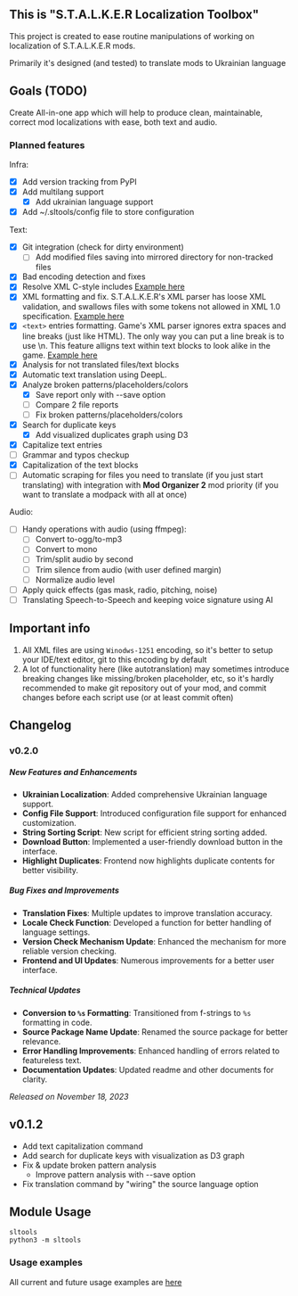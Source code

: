 ## This is "S.T.A.L.K.E.R Localization Toolbox"
This project is created to ease routine manipulations of working on localization
of S.T.A.L.K.E.R mods.

Primarily it's designed (and tested) to translate mods to Ukrainian language

## Goals (TODO)
Create All-in-one app which will help to produce clean, maintainable, correct
mod localizations with ease, both text and audio.

### Planned features
Infra:
- [x] Add version tracking from PyPI
- [x] Add multilang support
  - [x] Add ukrainian language support
- [x] Add ~/.sltools/config file to store configuration

Text:
- [x] Git integration (check for dirty environment)
  - [ ] Add modified files saving into mirrored directory for non-tracked files
- [x] Bad encoding detection and fixes
- [x] Resolve XML C-style includes [Example here](https://github.com/HalavicH/stalker-localization-toolbox/blob/develop/examples/c-style-xml-includes.md)
- [x] XML formatting and fix. S.T.A.L.K.E.R's XML parser has loose XML validation,
    and swallows files with some tokens not allowed in XML 1.0 specification.
    [Example here](https://github.com/HalavicH/stalker-localization-toolbox/blob/develop/examples/non-standard-xml-fix.md)
- [x] `<text>` entries formatting. Game's XML parser ignores extra spaces and line
    breaks (just like HTML). The only way you can put a line break is to use \n.
    This feature alligns text within text blocks to look alike in the game.
    [Example here](https://github.com/HalavicH/stalker-localization-toolbox/blob/develop/examples/text-entry-formatting.md)
- [x] Analysis for not translated files/text blocks
- [x] Automatic text translation using DeepL.
- [x] Analyze broken patterns/placeholders/colors
  - [x] Save report only with --save option
  - [ ] Compare 2 file reports
  - [ ] Fix broken patterns/placeholders/colors
- [x] Search for duplicate keys
  - [x] Add visualized duplicates graph using D3
- [x] Capitalize text entries
- [ ] Grammar and typos checkup
- [x] Capitalization of the text blocks
- [ ] Automatic scraping for files you need to translate (if you just start translating) with
    integration with **Mod Organizer 2** mod priority (if you want to translate
    a modpack with all at once)

Audio:
- [ ] Handy operations with audio (using ffmpeg):
    - [ ] Convert to-ogg/to-mp3
    - [ ] Convert to mono
    - [ ] Trim/split audio by second
    - [ ] Trim silence from audio (with user defined margin)
    - [ ] Normalize audio level
- [ ] Apply quick effects (gas mask, radio, pitching, noise)
- [ ] Translating Speech-to-Speech and keeping voice signature using AI   

## Important info
1. All XML files are using `Winodws-1251` encoding, so it's better to setup your
IDE/text editor, git to this encoding by default 
2. A lot of functionality here (like autotranslation) may sometimes introduce
breaking changes like missing/broken placeholder, etc, so it's hardly
recommended to make git repository out of your mod, and commit changes before
each script use (or at least commit often)

## Changelog
### v0.2.0

##### New Features and Enhancements
- **Ukrainian Localization**: Added comprehensive Ukrainian language support.
- **Config File Support**: Introduced configuration file support for enhanced customization.
- **String Sorting Script**: New script for efficient string sorting added.
- **Download Button**: Implemented a user-friendly download button in the interface.
- **Highlight Duplicates**: Frontend now highlights duplicate contents for better visibility.

##### Bug Fixes and Improvements
- **Translation Fixes**: Multiple updates to improve translation accuracy.
- **Locale Check Function**: Developed a function for better handling of language settings.
- **Version Check Mechanism Update**: Enhanced the mechanism for more reliable version checking.
- **Frontend and UI Updates**: Numerous improvements for a better user interface.

##### Technical Updates
- **Conversion to `%s` Formatting**: Transitioned from f-strings to `%s` formatting in code.
- **Source Package Name Update**: Renamed the source package for better relevance.
- **Error Handling Improvements**: Enhanced handling of errors related to featureless text.
- **Documentation Updates**: Updated readme and other documents for clarity.

*Released on November 18, 2023*

## v0.1.2
- Add text capitalization command
- Add search for duplicate keys with visualization as D3 graph
- Fix & update broken pattern analysis
  - Improve pattern analysis with --save option
- Fix translation command by "wiring" the source language option


## Module Usage
```shell
sltools
python3 -m sltools
```

### Usage examples
All current and future usage examples are [here](https://github.com/HalavicH/stalker-localization-toolbox/blob/develop/TESTS.md)